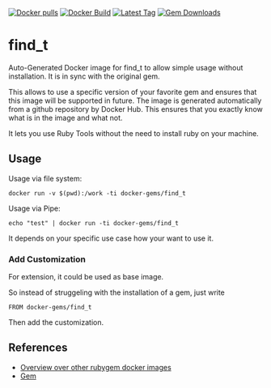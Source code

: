[![Docker pulls](https://img.shields.io/docker/pulls/rubygem/find_t.svg)](https://hub.docker.com/r/rubygem/find_t/)
[![Docker Build](https://img.shields.io/docker/automated/rubygem/find_t.svg)](https://hub.docker.com/r/rubygem/find_t/)
[![Latest Tag](https://img.shields.io/github/tag/docker-rubygem/find_t.svg)](https://hub.docker.com/r/rubygem/find_t/)
[![Gem Downloads](https://img.shields.io/gem/dt/find_t.svg)](https://rubygems.org/gems/find_t/)
# find_t

Auto-Generated Docker image for find_t to allow simple usage without installation.
It is in sync with the original gem.

This allows to use a specific version of your favorite gem and ensures that this image will be supported in future.
The image is generated automatically from a github repository by Docker Hub.
This ensures that you exactly know what is in the image and what not.

It lets you use Ruby Tools without the need to install ruby on your machine.

## Usage

Usage via file system:

`docker run -v $(pwd):/work -ti docker-gems/find_t`

Usage via Pipe:

`echo "test" | docker run -ti docker-gems/find_t`

It depends on your specific use case how your want to use it.

### Add Customization

For extension, it could be used as base image.

So instead of struggeling with the installation of a gem, just write

`FROM docker-gems/find_t`

Then add the customization.

## References

 - [Overview over other rubygem docker images](https://github.com/thinkbot/docker-rubygem)
 - [Gem](https://rubygems.org/gems/find_t/)
